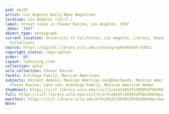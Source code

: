 ```yaml
---
pid: obj07
artist: Los Angeles Daily News Negatives
location: Los Angeles (Calif.)
label: Street scene in Chavez Ravine, Los Angeles, 1947
_date: '1947'
object_type: photograph
current_location: University of California, Los Angeles. Library. Department of Special
  Collections
source: https://digital.library.ucla.edu/catalog/xp9n9845bh-03031
copyright_status: copyrighted
order: '06'
layout: lahousing_item
collection: qatar
ucla_collection: Chavez Ravine
facets: Aréchiga Family; Mexican Americans
subjects: Eminent domain; Mexican American neighborhoods; Mexican Americans; Environment;
  Chavez Ravine; Land use; Aréchiga Family; Mexican American Women
thumbnail: https://iiif.library.ucla.edu/iiif/2/ark%3A%2F13030%2Fhb5489n9px/full/250,/0/default.jpg
full: https://iiif.library.ucla.edu/iiif/2/ark%3A%2F13030%2Fhb5489n9px/full/full/0/default.jpg
manifest: https://iiif.library.ucla.edu/ark%3A%2F13030%2Fhb5489n9px/manifest
Note: 
---
```

